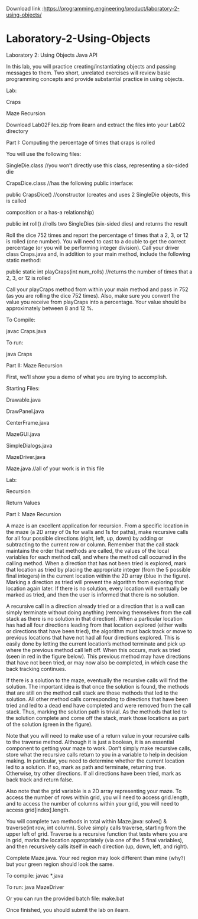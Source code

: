 Download link :https://programming.engineering/product/laboratory-2-using-objects/

# Laboratory-2-Using-Objects
Laboratory 2: Using Objects
Java API

In this lab, you will practice creating/instantiating objects and passing messages to them. Two short, unrelated exercises will review basic programming concepts and provide substantial practice in using objects.

Lab:

Craps

Maze Recursion

Download Lab02Files.zip from ilearn and extract the files into your Lab02 directory

Part I: Computing the percentage of times that craps is rolled

You will use the following files:

SingleDie.class //you won’t directly use this class, representing a six-sided die

CrapsDice.class //has the following public interface:

public CrapsDice() //constructor (creates and uses 2 SingleDie objects, this is called

composition or a has-a relationship)

public int roll() //rolls two SingleDies (six-sided dies) and returns the result

Roll the dice 752 times and report the percentage of times that a 2, 3, or 12 is rolled (one number). You will need to cast to a double to get the correct percentage (or you will be performing integer division). Call your driver class Craps.java and, in addition to your main method, include the following static method:

public static int playCraps(int num_rolls) //returns the number of times that a 2, 3, or 12 is rolled

Call your playCraps method from within your main method and pass in 752 (as you are rolling the dice 752 times). Also, make sure you convert the value you receive from playCraps into a percentage. Your value should be approximately between 8 and 12 %.

To Compile:

javac Craps.java

To run:

java Craps

Part II: Maze Recursion

First, we’ll show you a demo of what you are trying to accomplish.

Starting Files:

Drawable.java

DrawPanel.java

CenterFrame.java

MazeGUI.java

SimpleDialogs.java

MazeDriver.java

Maze.java //all of your work is in this file

Lab:

Recursion

Return Values

Part I: Maze Recursion

A maze is an excellent application for recursion. From a specific location in the maze (a 2D array of 0s for walls and 1s for paths), make recursive calls for all four possible directions (right, left, up, down) by adding or subtracting to the current row or column. Remember that the call stack maintains the order that methods are called, the values of the local variables for each method call, and where the method call occurred in the calling method. When a direction that has not been tried is explored, mark that location as tried by placing the appropriate integer (from the 5 possible final integers) in the current location within the 2D array (blue in the figure). Marking a direction as tried will prevent the algorithm from exploring that location again later. If there is no solution, every location will eventually be marked as tried, and then the user is informed that there is no solution.

A recursive call in a direction already tried or a direction that is a wall can simply terminate without doing anything (removing themselves from the call stack as there is no solution in that direction). When a particular location has had all four directions leading from that location explored (either walls or directions that have been tried), the algorithm must back track or move to previous locations that have not had all four directions explored. This is easily done by letting the current location’s method terminate and pick up where the previous method call left off. When this occurs, mark as tried (seen in red in the figure below). This previous method may have directions that have not been tried, or may now also be completed, in which case the back tracking continues.

If there is a solution to the maze, eventually the recursive calls will find the solution. The important idea is that once the solution is found, the methods that are still on the method call stack are those methods that led to the solution. All other method calls corresponding to directions that have been tried and led to a dead end have completed and were removed from the call stack. Thus, marking the solution path is trivial. As the methods that led to the solution complete and come off the stack, mark those locations as part of the solution (green in the figure).

Note that you will need to make use of a return value in your recursive calls to the traverse method. Although it is just a boolean, it is an essential component to getting your maze to work. Don’t simply make recursive calls, store what the recursive calls return to you in a variable to help in decision making. In particular, you need to determine whether the current location led to a solution. If so, mark as path and terminate, returning true. Otherwise, try other directions. If all directions have been tried, mark as back track and return false.

Also note that the grid variable is a 2D array representing your maze. To access the number of rows within grid, you will need to access grid.length, and to access the number of columns within your grid, you will need to access grid[index].length.

You will complete two methods in total within Maze.java: solve() & traverse(int row, int column). Solve simply calls traverse, starting from the upper left of grid. Traverse is a recursive function that tests where you are in grid, marks the location appropriately (via one of the 5 final variables), and then recursively calls itself in each direction (up, down, left, and right).

Complete Maze.java. Your red region may look different than mine (why?) but your green region should look the same.

To compile: javac *.java

To run: java MazeDriver

Or you can run the provided batch file: make.bat

Once finished, you should submit the lab on ilearn.
